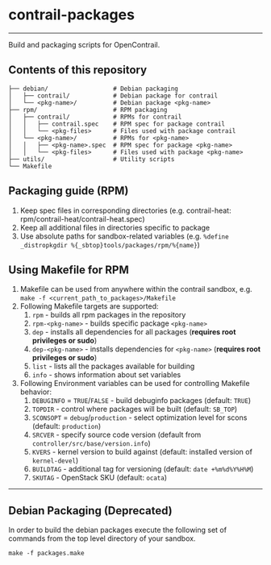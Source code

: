# contrail-packages
----

Build and packaging scripts for OpenContrail.

## Contents of this repository

```
├── debian/                  # Debian packaging
│   ├── contrail/            # Debian package for contrail
│   └── <pkg-name>/          # Debian package <pkg-name>
├── rpm/                     # RPM packaging
│   ├── contrail/            # RPMs for contrail
│   │   ├── contrail.spec    # RPM spec for package contrail
│   │   └── <pkg-files>      # Files used with package contrail
│   └── <pkg-name>/          # RPMs for <pkg-name>
│   │   ├── <pkg-name>.spec  # RPM spec for package <pkg-name>
│   │   └── <pkg-files>      # Files used with package <pkg-name>
├── utils/                   # Utility scripts
└── Makefile
```

## Packaging guide (RPM)

1. Keep spec files in corresponding directories (e.g. contrail-heat: rpm/contrail-heat/contrail-heat.spec)
2. Keep all additional files in directories specific to package
3. Use absolute paths for sandbox-related variables (e.g. `%define _distropkgdir %{_sbtop}tools/packages/rpm/%{name}`)

## Using Makefile for RPM

1. Makefile can be used from anywhere within the contrail sandbox, e.g. `make -f <current_path_to_packages>/Makefile`
2. Following Makefile targets are supported:
    1. `rpm` - builds all rpm packages in the repository
    2. `rpm-<pkg-name>` - builds specific package `<pkg-name>`
    3. `dep` - installs all dependencies for all packages (**requires root privileges or sudo**)
    4. `dep-<pkg-name>` - installs dependencies for `<pkg-name>` (**requires root privileges or sudo**)
    5. `list` - lists all the packages available for building
    6. `info` - shows information about set variables
3. Following Environment variables can be used for controlling Makefile behavior:
    1. `DEBUGINFO` = `TRUE`/`FALSE` - build debuginfo packages (default: `TRUE`)
    2. `TOPDIR` - control where packages will be built (default: `SB_TOP`)
    3. `SCONSOPT` = `debug`/`production` - select optimization level for scons (default: `production`)
    4. `SRCVER` - specify source code version (default from `controller/src/base/version.info`)
    5. `KVERS` - kernel version to build against (default: installed version of `kernel-devel`)
    6. `BUILDTAG` - additional tag for versioning (default: `date +%m%d%Y%H%M`)
    7. `SKUTAG` - OpenStack SKU (default: `ocata`)

---

## Debian Packaging (Deprecated)

In order to build the debian packages execute the following set of commands from the top level directory of your sandbox.

```
make -f packages.make
```
